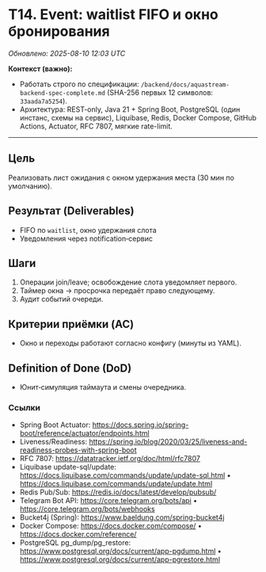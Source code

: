 # T14. Event: waitlist FIFO и окно бронирования

_Обновлено: 2025-08-10 12:03 UTC_

**Контекст (важно):**
- Работать строго по спецификации: `/backend/docs/aquastream-backend-spec-complete.md` (SHA-256 первых 12 символов: `33aada7a5254`). 
- Архитектура: REST-only, Java 21 + Spring Boot, PostgreSQL (один инстанс, схемы на сервис), Liquibase, Redis, Docker Compose, GitHub Actions, Actuator, RFC 7807, мягкие rate-limit.

---

## Цель
Реализовать лист ожидания с окном удержания места (30 мин по умолчанию).

## Результат (Deliverables)
- FIFO по `waitlist`, окно удержания слота
- Уведомления через notification‑сервис

## Шаги
1. Операции join/leave; освобождение слота уведомляет первого.
2. Таймер окна → просрочка передаёт право следующему.
3. Аудит событий очереди.

## Критерии приёмки (AC)
- Окно и переходы работают согласно конфигу (минуты из YAML).

## Definition of Done (DoD)
- Юнит‑симуляция таймаута и смены очередника.


### Ссылки
- Spring Boot Actuator: https://docs.spring.io/spring-boot/reference/actuator/endpoints.html
- Liveness/Readiness: https://spring.io/blog/2020/03/25/liveness-and-readiness-probes-with-spring-boot
- RFC 7807: https://datatracker.ietf.org/doc/html/rfc7807
- Liquibase update-sql/update: https://docs.liquibase.com/commands/update/update-sql.html • https://docs.liquibase.com/commands/update/update.html
- Redis Pub/Sub: https://redis.io/docs/latest/develop/pubsub/
- Telegram Bot API: https://core.telegram.org/bots/api • https://core.telegram.org/bots/webhooks
- Bucket4j (Spring): https://www.baeldung.com/spring-bucket4j
- Docker Compose: https://docs.docker.com/compose/ • https://docs.docker.com/reference/
- PostgreSQL pg_dump/pg_restore: https://www.postgresql.org/docs/current/app-pgdump.html • https://www.postgresql.org/docs/current/app-pgrestore.html
